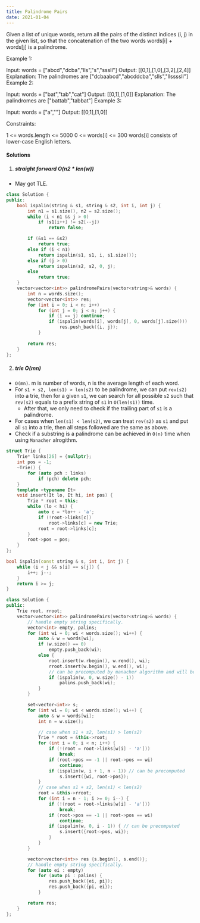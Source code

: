 ```yaml
---
title: Palindrome Pairs
date: 2021-01-04
---
```


Given a list of unique words, return all the pairs of the distinct indices (i, j) in the given list, so that the concatenation of the two words words[i] + words[j] is a palindrome.

 

Example 1:

Input: words = ["abcd","dcba","lls","s","sssll"]
Output: [[0,1],[1,0],[3,2],[2,4]]
Explanation: The palindromes are ["dcbaabcd","abcddcba","slls","llssssll"]
Example 2:

Input: words = ["bat","tab","cat"]
Output: [[0,1],[1,0]]
Explanation: The palindromes are ["battab","tabbat"]
Example 3:

Input: words = ["a",""]
Output: [[0,1],[1,0]]
 

Constraints:

1 <= words.length <= 5000
0 <= words[i] <= 300
words[i] consists of lower-case English letters.


#### Solutions

1. ##### straight forward O(n2 * len(w))

- May got TLE.

```cpp
class Solution {
public:
    bool ispalin(string & s1, string & s2, int i, int j) {
        int n1 = s1.size(), n2 = s2.size();
        while (i < n1 && j > 0)
            if (s1[i++] != s2[--j])
                return false;

        if (&s1 == &s2)
            return true;
        else if (i < n1)
            return ispalin(s1, s1, i, s1.size());
        else if (j > 0)
            return ispalin(s2, s2, 0, j);
        else
            return true;
    }
    vector<vector<int>> palindromePairs(vector<string>& words) {
        int n = words.size();
        vector<vector<int>> res;
        for (int i = 0; i < n; i++)
            for (int j = 0; j < n; j++) {
                if (i == j) continue;
                if (ispalin(words[i], words[j], 0, words[j].size()))
                    res.push_back({i, j});
            }
        
        return res;
    }
};
```


2. ##### trie O(mn)

- `O(mn)`. m is number of words, n is the average length of each word.
- For `s1 + s2, len(s1) > len(s2)` to be palindrome, we can put `rev(s2)` into a trie, then for a given `s1`, we can search for all possible `s2` such that `rev(s2)` equals to a prefix string of `s1` in `O(len(s1))` time.
    - After that, we only need to check if the trailing part of `s1` is a palindrome.
- For cases when `len(s1) < len(s2)`, we can treat `rev(s2)` as `s1` and put all `s1` into a trie, then all steps followed are the same as above.
- Check if a substring is a palindrome can be achieved in `O(n)` time when using `Manacher` alrogithm.

```cpp
struct Trie {
    Trie* links[26] = {nullptr};
    int pos = -1;
    ~Trie() {
        for (auto pch : links)
            if (pch) delete pch;
    }
    template <typename It>
    void insert(It lo, It hi, int pos) {
        Trie * root = this;
        while (lo < hi) {
            auto c = *lo++ - 'a';
            if (!root->links[c])
                root->links[c] = new Trie;
            root = root->links[c];
        }
        root->pos = pos;
    }
};

bool ispalin(const string & s, int i, int j) {
    while (i < j && s[i] == s[j]) {
        i++; j--;
    }
    return i >= j;
}

class Solution {
public:
    Trie root, rroot;
    vector<vector<int>> palindromePairs(vector<string>& words) {
        // handle empty string specifically.
        vector<int> empty, palins;
        for (int wi = 0; wi < words.size(); wi++) {
            auto & w = words[wi];
            if (w.size() == 0)
                empty.push_back(wi);
            else {
                root.insert(w.rbegin(), w.rend(), wi);
                rroot.insert(w.begin(), w.end(), wi);
                // can be precomputed by manacher algorithm and will be reused in later step.
                if (ispalin(w, 0, w.size() - 1))
                    palins.push_back(wi);
            }
        }

        set<vector<int>> s;
        for (int wi = 0; wi < words.size(); wi++) {
            auto & w = words[wi];
            int n = w.size();

            // case when s1 + s2, len(s1) > len(s2)
            Trie * root = &this->root;
            for (int i = 0; i < n; i++) {
                if (!(root = root->links[w[i] - 'a']))
                    break;
                if (root->pos == -1 || root->pos == wi)
                    continue;
                if (ispalin(w, i + 1, n - 1)) // can be precomputed
                    s.insert({wi, root->pos});
            }
            // case when s1 + s2, len(s1) < len(s2)
            root = &this->rroot;
            for (int i = n - 1; i >= 0; i--) {
                if (!(root = root->links[w[i] - 'a']))
                    break;
                if (root->pos == -1 || root->pos == wi)
                    continue;
                if (ispalin(w, 0, i - 1)) { // can be precomputed
                    s.insert({root->pos, wi});
                }
            }
        }

        vector<vector<int>> res {s.begin(), s.end()};
        // handle empty string specifically.
        for (auto ei : empty)
            for (auto pi : palins) {
                res.push_back({ei, pi});
                res.push_back({pi, ei});
            }

        return res;
    }
};
```